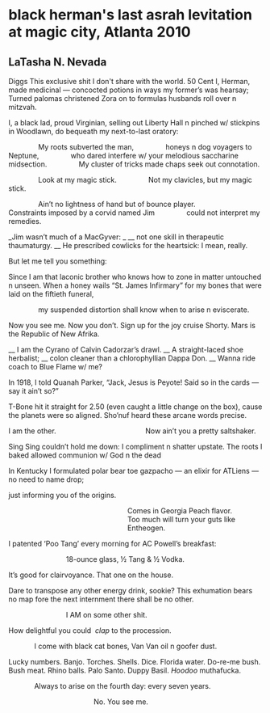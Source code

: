 # black herman's last asrah levitation at magic city, Atlanta 2010
## LaTasha N. Nevada
Diggs
This exclusive shit I don't share with the world.
50 Cent
I, Herman, made medicinal — concocted potions in ways my former’s was hearsay;
Turned palomas christened Zora on to formulas husbands roll over n mitzvah.

I, a black lad, proud Virginian, selling out Liberty Hall n pinched w/
stickpins
in Woodlawn, do bequeath my next-to-last oratory:

               My roots subverted the man,
               honeys n dog voyagers to Neptune,
               who dared interfere w/ your melodious saccharine midsection.
               My cluster of tricks made chaps seek out connotation.

               Look at my magic stick.
               Not my clavicles, but my magic stick.

               Ain’t no lightness of hand but of bounce player.
               Constraints imposed by a corvid named Jim
               could not interpret my remedies.

 _Jim wasn’t much of a MacGyver:
_
 __ not one skill in therapeutic thaumaturgy.
 __ He prescribed cowlicks for the heartsick: I mean, really.

But let me tell you something:

Since I am that laconic brother who knows
how to zone in matter untouched n unseen.
When a honey wails “St. James Infirmary”
for my bones that were laid on the fiftieth funeral,

               my suspended distortion shall know when to arise n eviscerate.

Now you see me. Now you don’t.
Sign up for the joy cruise Shorty.
Mars is the Republic of New Afrika.

 __ I am the Cyrano of Calvin Cadorzar’s drawl.
 __ A straight-laced shoe herbalist;
 __ colon cleaner than a chlorophyllian Dappa Don.
 __ Wanna ride coach to Blue Flame w/ me?

In 1918, I told Quanah Parker, “Jack, Jesus is Peyote!
Said so in the cards — say it ain’t so?”

T-Bone hit it straight for 2.50 (even caught a little change on the box),
cause the planets were so aligned.
Sho’nuf heard these arcane words precise.

I am the other.
                                            Now ain’t you a pretty saltshaker.

Sing Sing couldn’t hold me down:
I compliment n shatter upstate.
The roots I baked allowed communion w/ God n the dead

In Kentucky I formulated polar bear toe gazpacho —
an elixir for ATLiens — no need to name drop;

just informing you of the origins.

                                                            Comes in Georgia
Peach flavor.
                                                            Too much will turn
your guts like
                                                            Entheogen.

I patented ‘Poo Tang’ every morning for AC Powell’s breakfast:

                             18-ounce glass, ½ Tang & ½ Vodka.

It’s good for clairvoyance.
That one on the house.

Dare to transpose any other energy drink, sookie?
This exhumation bears no map
fore the next internment there shall be no other.

                             I AM on some other shit.

How delightful you could  _clap_ to the procession.

             I come with black cat bones, Van Van oil n goofer dust.

Lucky numbers. Banjo. Torches. Shells. Dice. Florida water. Do-re-me bush.
Bush meat. Rhino balls. Palo Santo. Duppy Basil. _Hoodoo_ muthafucka.

             Always to arise on the fourth day: every seven years.

                                           No. You see me.